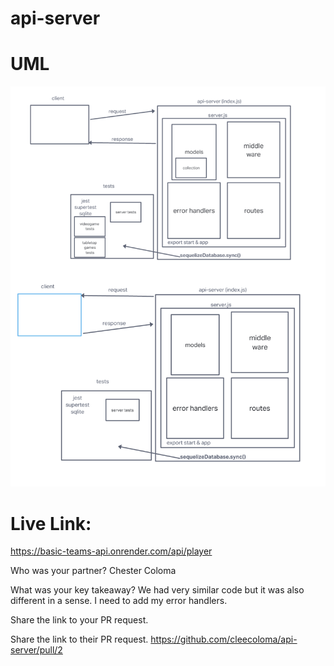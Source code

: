 # api-server

# UML
![UML](<Screenshot 2023-09-20 at 9.22.39 PM.png>)


# Live Link:

https://basic-teams-api.onrender.com/api/player



Who was your partner?
Chester Coloma

What was your key takeaway?
We had very similar code but it was also different in a sense. I need to add my error handlers.

Share the link to your PR request.


Share the link to their PR request.
https://github.com/cleecoloma/api-server/pull/2